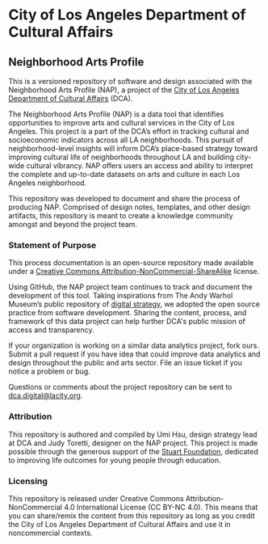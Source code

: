 # City of Los Angeles Department of Cultural Affairs
## Neighborhood Arts Profile

This is a versioned repository of software and design associated with the Neighborhood Arts Profile (NAP), a project of the [City of Los Angeles Department of Cultural Affairs](http://culturela.org/) (DCA). 

The Neighborhood Arts Profile (NAP) is a data tool that identifies opportunities to improve arts and cultural services in the City of Los Angeles. This project is a part of the DCA’s effort in tracking cultural and socioeconomic indicators across all LA neighborhoods. This pursuit of neighborhood-level insights will inform DCA’s place-based strategy toward improving cultural life of neighborhoods throughout LA and building city-wide cultural vibrancy. NAP offers users an access and ability to interpret the complete and up-to-date datasets on arts and culture in each Los Angeles neighborhood. 

This repository was developed to document and share the process of producing NAP. Comprised of design notes, templates, and other design artifacts, this repository is meant to create a knowledge community amongst and beyond the project team. 

### Statement of Purpose

This process documentation is an open-source repository made available under a [Creative Commons Attribution-NonCommercial-ShareAlike](https://creativecommons.org/licenses/by-nc-sa/4.0/) license. 

Using GitHub, the NAP project team continues to track and document the development of this tool. Taking inspirations from The Andy Warhol Museum’s public repository of [digital strategy](https://github.com/thewarholmuseum/digital-strategy/), we adopted the open source practice from software development. Sharing the content, process, and framework of this data project can help further DCA's public mission of access and transparency. 

If your organization is working on a similar data analytics project, fork ours. Submit a pull request if you have idea that could improve data analytics and design throughout the public and arts sector. File an issue ticket if you notice a problem or bug. 

Questions or comments about the project repository can be sent to dca.digital@lacity.org.

### Attribution

This repository is authored and compiled by Umi Hsu, design strategy lead at DCA and Judy Toretti, designer on the NAP project. This project is made possible through the generous support of the [Stuart Foundation](http://stuartfoundation.org/), dedicated to improving life outcomes for young people through education.

### Licensing

This repository is released under Creative Commons Attribution-NonCommercial 4.0 International License (CC BY-NC 4.0). This means that you can share/remix the content from this repository as long as you credit the City of Los Angeles Department of Cultural Affairs and use it in noncommercial contexts.
